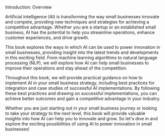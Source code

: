 Introduction: Overview

Artificial intelligence (AI) is transforming the way small businesses innovate and compete, providing new techniques and strategies for achieving a competitive advantage. Whether you are a startup or an established small business, AI has the potential to help you streamline operations, enhance customer experiences, and drive growth.

This book explores the ways in which AI can be used to power innovation in small businesses, providing insight into the latest trends and developments in this exciting field. From machine learning algorithms to natural language processing (NLP), we will explore how AI can help small businesses to improve their operations and stay ahead of the competition.

Throughout this book, we will provide practical guidance on how to implement AI in your small business strategy, including best practices for integration and case studies of successful AI implementations. By following these best practices and drawing on successful implementations, you can achieve better outcomes and gain a competitive advantage in your industry.

Whether you are just starting out in your small business journey or looking to take your strategy to the next level, this book will provide valuable insights into how AI can help you to innovate and grow. So let's dive in and explore the exciting possibilities of using AI to power innovation in small businesses!
